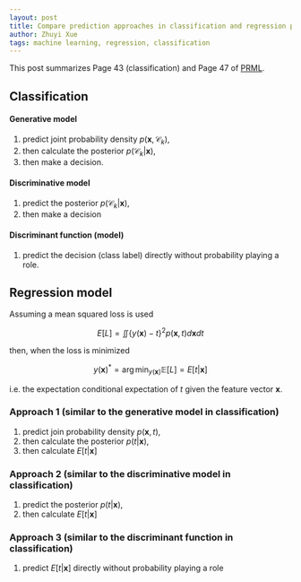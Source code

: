 ```yaml
---
layout: post
title: Compare prediction approaches in classification and regression problems 
author: Zhuyi Xue
tags: machine learning, regression, classification
---
```


This post summarizes Page 43 (classification) and Page 47 of
[PRML](https://www.microsoft.com/en-us/research/uploads/prod/2006/01/Bishop-Pattern-Recognition-and-Machine-Learning-2006.pdf).

## Classification

#### Generative model

1. predict joint probability density $p(\mathbf{x}, \mathcal{C}_k)$,
1. then calculate the posterior $p(\mathcal{C}_k \vert \mathbf{x})$,
1. then make a decision.

#### Discriminative model

1. predict the posterior $p(\mathcal{C}_k \vert \mathbf{x})$,
1. then make a decision

#### Discriminant function (model)

1. predict the decision (class label) directly without probability playing a role.

## Regression model

Assuming a mean squared loss is used

$$
E[L]= \iint \{y(\mathbf{x}) − t\}^2 p(\mathbf{x}, t) d\mathbf{x} dt
$$

then, when the loss is minimized

$$
y(\mathbf{x})^* = \arg \min_{y(\mathbf{x})} \mathbb{E}[L] = E[t|\mathbf{x}]
$$

i.e. the expectation conditional expectation of $t$ given the feature vector $\mathbf{x}$.

### Approach 1 (similar to the generative model in classification)

1. predict join probability density $p(\mathbf{x}, t)$,
1. then calculate the posterior $p(t \vert \mathbf{x})$,
1. then calculate $E[t \vert \mathbf{x}]$

### Approach 2 (similar to the discriminative model in classification)

1. predict the posterior $p(t \vert \mathbf{x})$,
1. then calculate  $E[t \vert \mathbf{x}]$

### Approach 3 (similar to the discriminant function in classification)

1. predict  $E[t \vert \mathbf{x}]$ directly without probability playing a role
